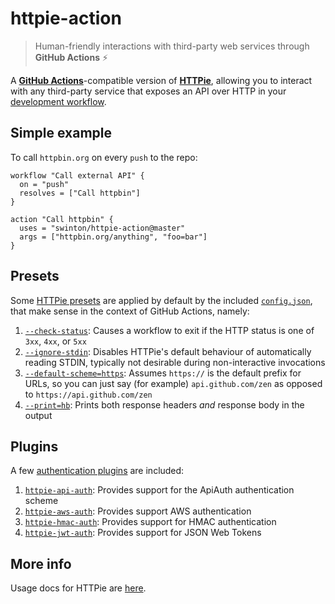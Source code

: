 # httpie-action

> Human-friendly interactions with third-party web services through **GitHub Actions** :zap:

A [**GitHub Actions**](https://developer.github.com/actions/)-compatible version of [**HTTPie**](https://github.com/jakubroztocil/httpie), allowing you to interact with any third-party service that exposes an API over HTTP in your [development workflow](https://developer.github.com/actions/creating-workflows/).

## Simple example

To call `httpbin.org` on every `push` to the repo:

```hcl
workflow "Call external API" {
  on = "push"
  resolves = ["Call httpbin"]
}

action "Call httpbin" {
  uses = "swinton/httpie-action@master"
  args = ["httpbin.org/anything", "foo=bar"]
}
```

## Presets

Some [HTTPie presets](https://github.com/jakubroztocil/httpie/blob/358342d1c915d6462a080a77aefbb20166d0bd5d/README.rst#config) are applied by default by the included [`config.json`](config.json), that make sense in the context of GitHub Actions, namely:

1. [`--check-status`](https://github.com/jakubroztocil/httpie/blob/358342d1c915d6462a080a77aefbb20166d0bd5d/README.rst#scripting): Causes a workflow to exit if the HTTP status is one of `3xx`, `4xx`, or `5xx`
1. [`--ignore-stdin`](https://github.com/jakubroztocil/httpie/blob/358342d1c915d6462a080a77aefbb20166d0bd5d/README.rst#best-practices): Disables HTTPie's default behaviour of automatically reading STDIN, typically not desirable during non-interactive invocations
1. [`--default-scheme=https`](https://github.com/jakubroztocil/httpie/blob/358342d1c915d6462a080a77aefbb20166d0bd5d/README.rst#custom-default-scheme): Assumes `https://` is the default prefix for URLs, so you can just say (for example) `api.github.com/zen` as opposed to `https://api.github.com/zen`
1. [`--print=hb`](https://github.com/jakubroztocil/httpie/blob/358342d1c915d6462a080a77aefbb20166d0bd5d/README.rst#output-options): Prints both response headers _and_ response body in the output

## Plugins

A few [authentication plugins](https://github.com/jakubroztocil/httpie/blob/358342d1c915d6462a080a77aefbb20166d0bd5d/README.rst#auth-plugins) are included:

1. [`httpie-api-auth`](https://github.com/pd/httpie-api-auth): Provides support for the ApiAuth authentication scheme
1. [`httpie-aws-auth`](https://github.com/httpie/httpie-aws-auth): Provides support AWS authentication
1. [`httpie-hmac-auth`](https://github.com/guardian/httpie-hmac-auth): Provides support for HMAC authentication
1. [`httpie-jwt-auth`](https://github.com/teracyhq/httpie-jwt-auth): Provides support for JSON Web Tokens

## More info

Usage docs for HTTPie are [here](https://github.com/jakubroztocil/httpie).
